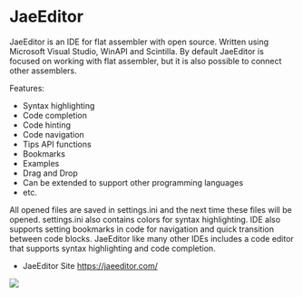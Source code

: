 # JaeEditor

JaeEditor is an IDE for flat assembler with open source.
Written using Microsoft Visual Studio, WinAPI and Scintilla.
By default JaeEditor is focused on working with flat assembler, but it is also possible to connect other assemblers.

Features:
- Syntax highlighting
- Code completion
- Code hinting
- Code navigation
- Tips API functions
- Bookmarks
- Examples
- Drag and Drop
- Can be extended to support other programming languages
- etc.


All opened files are saved in settings.ini and the next time these files will be opened. settings.ini also contains colors for syntax highlighting.
IDE also supports setting bookmarks in code for navigation and quick transition between code blocks.
JaeEditor like many other IDEs includes a code editor that supports syntax highlighting and code completion.

- JaeEditor Site
<https://jaeeditor.com/>

![](https://github.com/int00h/jaeeditor/blob/master/JAEEDITOR%20SOURCE/interface.png)

